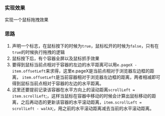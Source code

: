 ### 实现效果
实现一个鼠标拖拽效果

### 思路
1.  声明一个标志，在鼠标按下的时候为`true`，鼠标松开的时候为`false`，只有在`true`的时候执行拖拽的逻辑
2.  鼠标按下后，有个容器全屏以及鼠标抓手效果
3.  要得到鼠标当前点相对于容器的左边的水平距离可以用`e.pageX - item.offsetLeft`来求得，这里e.pageX是当前点相对于浏览器左边框的距离， `item.offsetLeft`是当前容器相对于浏览器左边框的距离，两者相减即可得到鼠标当前点相对于容器的左边的水平距离。
4.  这里还要提前记录该容器在水平方向上的滚动距离`scrollLeft = item.scrollLeft`;，这样当鼠标在容器中移动的时候会计算出鼠标移动的距离，之后再动态的更新该容器的水平滚动距离，`item.scrollLeft = scrollLeft - walkX`;，用之前的水平滚动距离减去当前的水平滚动距离。


